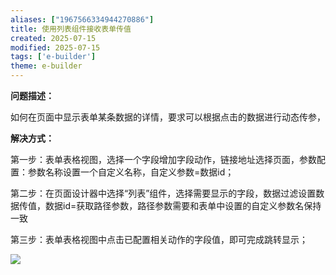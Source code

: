 ```yaml
---
aliases: ["1967566334944270886"]
title: 使用列表组件接收表单传值
created: 2025-07-15
modified: 2025-07-15
tags: ['e-builder']
theme: e-builder
---
```


**问题描述：**

如何在页面中显示表单某条数据的详情，要求可以根据点击的数据进行动态传参，

**解决方式：**

第一步：表单表格视图，选择一个字段增加字段动作，链接地址选择页面，参数配置：参数名称设置一个自定义名称，自定义参数=数据id；

第二步：在页面设计器中选择“列表”组件，选择需要显示的字段，数据过滤设置数据传值，数据id=获取路径参数，路径参数需要和表单中设置的自定义参数名保持一致

第三步：表单表格视图中点击已配置相关动作的字段值，即可完成跳转显示；

![](d0e1bd5eac99e0d44b9e7fe832452a3e.jpg)